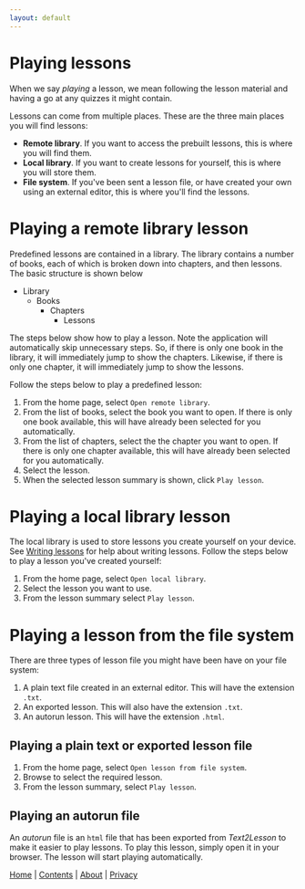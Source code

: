 ```yaml
---
layout: default
---
```


# Playing lessons

When we say _playing_ a lesson, we mean following the lesson material and having
a go at any quizzes it might contain.

Lessons can come from multiple places. These are the three main places you will
find lessons:

- **Remote library**. If you want to access the prebuilt lessons, this is where you
  will find them.
- **Local library**. If you want to create lessons for yourself, this is where you
  will store them.
- **File system**. If you've been sent a lesson file, or have created your own
  using an external editor, this is where you'll find the lessons.

# Playing a remote library lesson

Predefined lessons are contained in a library. The library contains a number of
books, each of which is broken down into chapters, and then lessons. The basic
structure is shown below

- Library
  - Books
    - Chapters
      - Lessons

The steps below show how to play a lesson. Note the application
will automatically skip unnecessary steps. So, if there is only one book in the
library, it will immediately jump to show the chapters. Likewise, if there is
only one chapter, it will immediately jump to show the lessons.

Follow the steps below to play a predefined lesson:

1. From the home page, select `Open remote library`.
1. From the list of books, select the book you want to open. If there is only
   one book available, this will have already been selected for you
   automatically.
1. From the list of chapters, select the the chapter you want to open. If there
   is only one chapter available, this will have already been selected for you
   automatically.
1. Select the lesson.
1. When the selected lesson summary is shown, click `Play lesson`.

# Playing a local library lesson

The local library is used to store lessons you create yourself on your device.
See [Writing lessons](./writing-lessons) for help about writing lessons.
Follow the steps below to play a lesson you've created yourself:

1. From the home page, select `Open local library`.
1. Select the lesson you want to use.
1. From the lesson summary select `Play lesson`.

# Playing a lesson from the file system

There are three types of lesson file you might have been have on your file
system:

1. A plain text file created in an external editor. This will have the extension
   `.txt`.
1. An exported lesson. This will also have the extension `.txt`.
1. An autorun lesson. This will have the extension `.html`.

## Playing a plain text or exported lesson file

1. From the home page, select `Open lesson from file system`.
1. Browse to select the required lesson.
1. From the lesson summary, select `Play lesson`.

## Playing an autorun file

An _autorun_ file is an `html` file that has been exported from _Text2Lesson_
to make it easier to play lessons. To play this lesson, simply open it in your
browser. The lesson will start playing automatically.

[Home](./index.md) | [Contents](./contents.md) | [About](./about.md) | [Privacy](./privacy.md)
